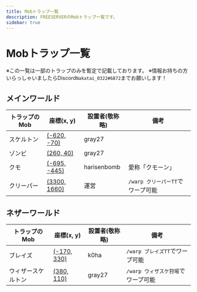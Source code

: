 ```yaml
---
title: Mobトラップ一覧
description: FREESERVERのMobトラップ一覧です。
sidebar: true
---
```


# Mobトラップ一覧

※この一覧は一部のトラップのみを暫定で記載しております。
※情報お持ちの方いらっしゃいましたらDiscord`Nakatai_0322#6872`までお願いします！

## メインワールド

| トラップのMob  | 座標(x, y)    | 設置者(敬称略) | 備考  |
| --------- | ---------- | -------- | --- |
| スケルトン | [(-620, -70)](https://pl3x.freeserver.pro/?world=world&zoom=3&x=-620&z=-70) |     gray27     |     |
| ゾンビ | [(260, 40)](https://pl3x.freeserver.pro/?world=world&zoom=3&x=260&z=40) | gray27   |     |
| クモ | [(-695, -445)](https://pl3x.freeserver.pro/?world=world&zoom=3&x=-695&z=-445) | harisenbomb | 愛称「クモーン」|
| クリーパー | [(3300, 1660)](https://pl3x.freeserver.pro/?world=world&zoom=3&x=3300&z=1660) | 運営 | `/warp クリーパーTT`でワープ可能 |

## ネザーワールド

| トラップのMob | 座標(x, y)    | 設置者(敬称略)    | 備考                   |
| -------- | ---------- | ----------- | -------------------- |
| ブレイズ | [(-170, 330)](https://pl3x.freeserver.pro/?world=world_nether&zoom=4&x=-170&z=330) | k0ha | `/warp ブレイズTT`でワープ可能 |
| ウィザースケルトン | [(380, 110)](https://pl3x.freeserver.pro/?world=world_nether&zoom=4&x=380&z=110) | gray27 | `/warp ウィザスケ狩場`でワープ可能 |
